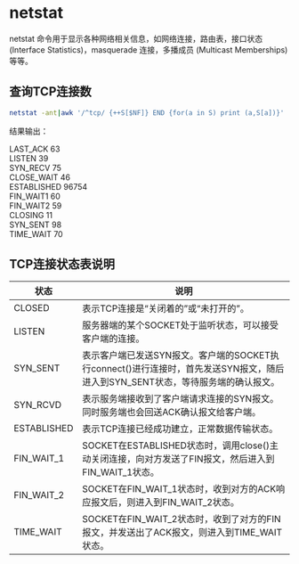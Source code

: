 # netstat

netstat 命令用于显示各种网络相关信息，如网络连接，路由表，接口状态 (Interface Statistics)，masquerade 连接，多播成员 (Multicast Memberships) 等等。

## 查询TCP连接数

```bash
netstat -ant|awk '/^tcp/ {++S[$NF]} END {for(a in S) print (a,S[a])}'
```

结果输出：

LAST_ACK 63  
LISTEN 39  
SYN_RECV 75  
CLOSE_WAIT 46  
ESTABLISHED 96754  
FIN_WAIT1 60  
FIN_WAIT2 59  
CLOSING 11  
SYN_SENT 98  
TIME_WAIT 70  

## TCP连接状态表说明

状态        | 说明
------------| ------------
CLOSED      | 表示TCP连接是“关闭着的”或“未打开的”。
LISTEN      | 服务器端的某个SOCKET处于监听状态，可以接受客户端的连接。
SYN_SENT    | 表示客户端已发送SYN报文。客户端的SOCKET执行connect()进行连接时，首先发送SYN报文，随后进入到SYN_SENT状态，等待服务端的确认报文。
SYN_RCVD    | 表示服务端接收到了客户端请求连接的SYN报文。同时服务端也会回送ACK确认报文给客户端。
ESTABLISHED | 表示TCP连接已经成功建立，正常数据传输状态。
FIN_WAIT_1  | SOCKET在ESTABLISHED状态时，调用close()主动关闭连接，向对方发送了FIN报文，然后进入到FIN_WAIT_1状态。
FIN_WAIT_2  | SOCKET在FIN_WAIT_1状态时，收到对方的ACK响应报文后，则进入到FIN_WAIT_2状态。
TIME_WAIT   | SOCKET在FIN_WAIT_2状态时，收到了对方的FIN报文，并发送出了ACK报文，则进入到TIME_WAIT状态。

